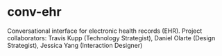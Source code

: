# conv-ehr
Conversational interface for electronic health records (EHR).
Project collaborators:
Travis Kupp (Technology Strategist),
Daniel Olarte (Design Strategist),
Jessica Yang (Interaction Designer)
